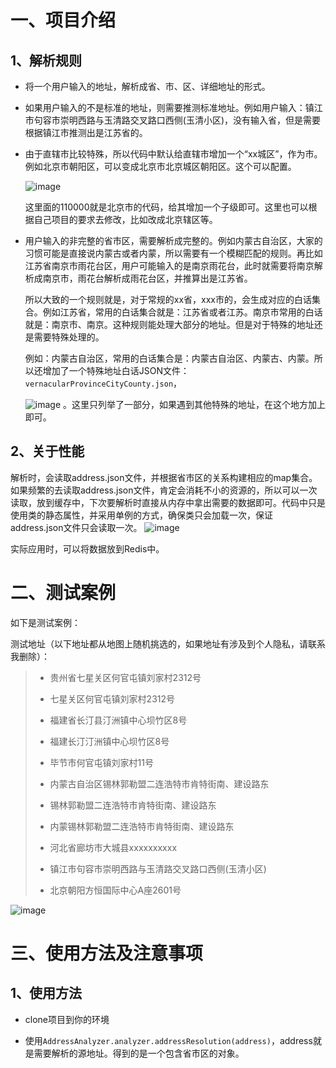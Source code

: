 # 一、项目介绍

## 1、解析规则

- 将一个用户输入的地址，解析成省、市、区、详细地址的形式。

- 如果用户输入的不是标准的地址，则需要推测标准地址。例如用户输入：镇江市句容市崇明西路与玉清路交叉路口西侧(玉清小区)，没有输入省，但是需要根据镇江市推测出是江苏省的。

- 由于直辖市比较特殊，所以代码中默认给直辖市增加一个“xx城区”，作为市。例如北京市朝阳区，可以变成北京市北京城区朝阳区。这个可以配置。

  ![image](https://github.com/weitw/address-analyzer/assets/41028506/d1e76d58-4f1a-4734-978f-32c11adf218b)

  这里面的110000就是北京市的代码，给其增加一个子级即可。这里也可以根据自己项目的要求去修改，比如改成北京辖区等。

- 用户输入的非完整的省市区，需要解析成完整的。例如内蒙古自治区，大家的习惯可能是直接说内蒙古或者内蒙，所以需要有一个模糊匹配的规则。再比如江苏省南京市雨花台区，用户可能输入的是南京雨花台，此时就需要将南京解析成南京市，雨花台解析成雨花台区，并推算出是江苏省。
  
  所以大致的一个规则就是，对于常规的xx省，xxx市的，会生成对应的白话集合。例如江苏省，常用的白话集合就是：江苏省或者江苏。南京市常用的白话就是：南京市、南京。这种规则能处理大部分的地址。但是对于特殊的地址还是需要特殊处理的。
  
  例如：内蒙古自治区，常用的白话集合是：内蒙古自治区、内蒙古、内蒙。所以还增加了一个特殊地址白话JSON文件：`vernacularProvinceCityCounty.json`，

  ![image](https://github.com/weitw/address-analyzer/assets/41028506/c394a341-1f59-4872-9c87-d71472d44f99)
  。这里只列举了一部分，如果遇到其他特殊的地址，在这个地方加上即可。
## 2、关于性能

解析时，会读取address.json文件，并根据省市区的关系构建相应的map集合。如果频繁的去读取address.json文件，肯定会消耗不小的资源的，所以可以一次读取，放到缓存中，下次要解析时直接从内存中拿出需要的数据即可。代码中只是使用类的静态属性，并采用单例的方式，确保类只会加载一次，保证address.json文件只会读取一次。
![image](https://github.com/weitw/address-analyzer/assets/41028506/49aea299-d6b5-4bdd-8feb-615a5b059055)

实际应用时，可以将数据放到Redis中。

# 二、测试案例

如下是测试案例：

测试地址（以下地址都从地图上随机挑选的，如果地址有涉及到个人隐私，请联系我删除）：

> - 贵州省七星关区何官屯镇刘家村2312号
> 
> - 七星关区何官屯镇刘家村2312号
> 
> - 福建省长汀县汀洲镇中心坝竹区8号
> 
> - 福建长汀汀洲镇中心坝竹区8号
> 
> - 毕节市何官屯镇刘家村11号
> 
> - 内蒙古自治区锡林郭勒盟二连浩特市肯特街南、建设路东
> 
> - 锡林郭勒盟二连浩特市肯特街南、建设路东
> 
> - 内蒙锡林郭勒盟二连浩特市肯特街南、建设路东
> 
> - 河北省廊坊市大城县xxxxxxxxxx
> 
> - 镇江市句容市崇明西路与玉清路交叉路口西侧(玉清小区)
> 
> - 北京朝阳方恒国际中心A座2601号

![image](https://github.com/weitw/address-analyzer/assets/41028506/81667fca-56f2-4ac9-9701-1179b9551fc4)

# 三、使用方法及注意事项

## 1、使用方法

- clone项目到你的环境

- 使用`AddressAnalyzer.analyzer.addressResolution(address)`，address就是需要解析的源地址。得到的是一个包含省市区的对象。
